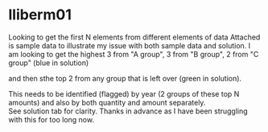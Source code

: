 # lliberm01
Looking to get the first N elements from different elements of data
Attached is sample data to illustrate my issue with both sample data and solution.
I am looking to get the highest 
3 from "A group", 
3 from "B group", 
2 from "C group" 
(blue in solution) 

and then sthe top 
2 from any group that is left over 
(green in solution).

This needs to be identified (flagged) 
by year (2 groups of these top N amounts) and 
also by both quantity and amount separately.  
See solution tab for clarity.
Thanks in advance as I have been struggling with this for too long now.

